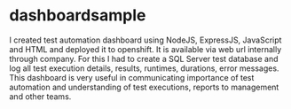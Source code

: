 # dashboardsample

I created test automation dashboard using NodeJS, ExpressJS, JavaScript and HTML and deployed it to openshift. It is available via web url internally through company. For this I had to create a SQL Server test database and log all test execution details, results, runtimes, durations, error messages. This dashboard is very useful in communicating importance of test automation and understanding of test executions, reports to management and other teams. 
